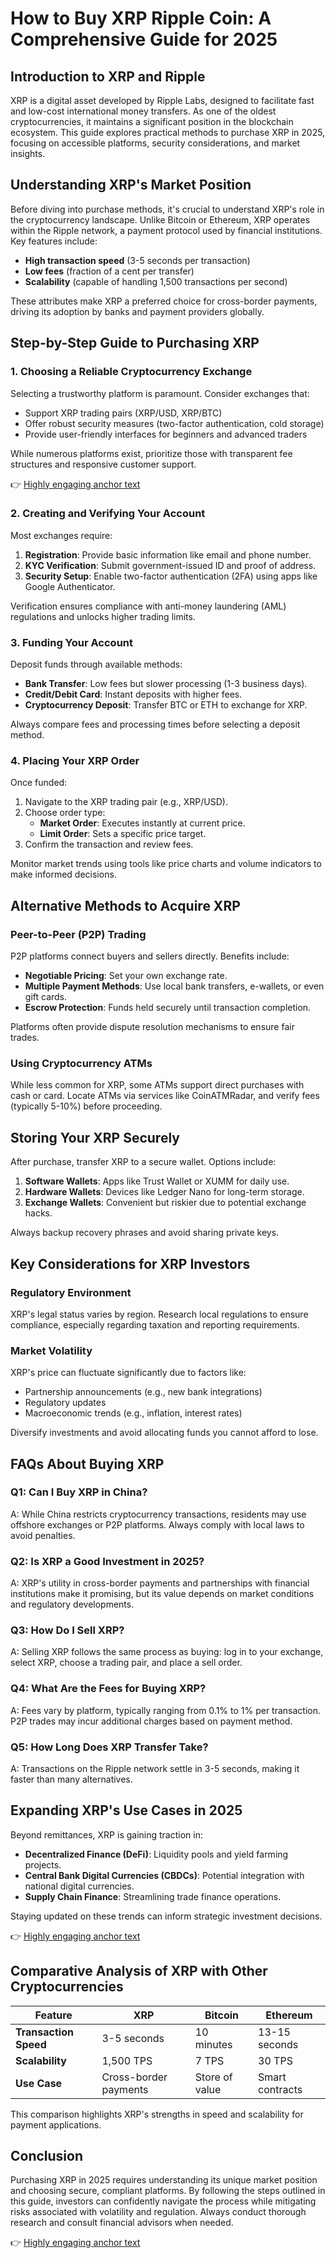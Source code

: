 # How to Buy XRP Ripple Coin: A Comprehensive Guide for 2025  

## Introduction to XRP and Ripple  

XRP is a digital asset developed by Ripple Labs, designed to facilitate fast and low-cost international money transfers. As one of the oldest cryptocurrencies, it maintains a significant position in the blockchain ecosystem. This guide explores practical methods to purchase XRP in 2025, focusing on accessible platforms, security considerations, and market insights.  

## Understanding XRP's Market Position  

Before diving into purchase methods, it's crucial to understand XRP's role in the cryptocurrency landscape. Unlike Bitcoin or Ethereum, XRP operates within the Ripple network, a payment protocol used by financial institutions. Key features include:  
- **High transaction speed** (3-5 seconds per transaction)  
- **Low fees** (fraction of a cent per transfer)  
- **Scalability** (capable of handling 1,500 transactions per second)  

These attributes make XRP a preferred choice for cross-border payments, driving its adoption by banks and payment providers globally.  

## Step-by-Step Guide to Purchasing XRP  

### 1. Choosing a Reliable Cryptocurrency Exchange  

Selecting a trustworthy platform is paramount. Consider exchanges that:  
- Support XRP trading pairs (XRP/USD, XRP/BTC)  
- Offer robust security measures (two-factor authentication, cold storage)  
- Provide user-friendly interfaces for beginners and advanced traders  

While numerous platforms exist, prioritize those with transparent fee structures and responsive customer support.  

👉 [Highly engaging anchor text](https://bit.ly/okx-bonus)  

### 2. Creating and Verifying Your Account  

Most exchanges require:  
1. **Registration**: Provide basic information like email and phone number.  
2. **KYC Verification**: Submit government-issued ID and proof of address.  
3. **Security Setup**: Enable two-factor authentication (2FA) using apps like Google Authenticator.  

Verification ensures compliance with anti-money laundering (AML) regulations and unlocks higher trading limits.  

### 3. Funding Your Account  

Deposit funds through available methods:  
- **Bank Transfer**: Low fees but slower processing (1-3 business days).  
- **Credit/Debit Card**: Instant deposits with higher fees.  
- **Cryptocurrency Deposit**: Transfer BTC or ETH to exchange for XRP.  

Always compare fees and processing times before selecting a deposit method.  

### 4. Placing Your XRP Order  

Once funded:  
1. Navigate to the XRP trading pair (e.g., XRP/USD).  
2. Choose order type:  
   - **Market Order**: Executes instantly at current price.  
   - **Limit Order**: Sets a specific price target.  
3. Confirm the transaction and review fees.  

Monitor market trends using tools like price charts and volume indicators to make informed decisions.  

## Alternative Methods to Acquire XRP  

### Peer-to-Peer (P2P) Trading  

P2P platforms connect buyers and sellers directly. Benefits include:  
- **Negotiable Pricing**: Set your own exchange rate.  
- **Multiple Payment Methods**: Use local bank transfers, e-wallets, or even gift cards.  
- **Escrow Protection**: Funds held securely until transaction completion.  

Platforms often provide dispute resolution mechanisms to ensure fair trades.  

### Using Cryptocurrency ATMs  

While less common for XRP, some ATMs support direct purchases with cash or card. Locate ATMs via services like CoinATMRadar, and verify fees (typically 5-10%) before proceeding.  

## Storing Your XRP Securely  

After purchase, transfer XRP to a secure wallet. Options include:  
1. **Software Wallets**: Apps like Trust Wallet or XUMM for daily use.  
2. **Hardware Wallets**: Devices like Ledger Nano for long-term storage.  
3. **Exchange Wallets**: Convenient but riskier due to potential exchange hacks.  

Always backup recovery phrases and avoid sharing private keys.  

## Key Considerations for XRP Investors  

### Regulatory Environment  

XRP's legal status varies by region. Research local regulations to ensure compliance, especially regarding taxation and reporting requirements.  

### Market Volatility  

XRP's price can fluctuate significantly due to factors like:  
- Partnership announcements (e.g., new bank integrations)  
- Regulatory updates  
- Macroeconomic trends (e.g., inflation, interest rates)  

Diversify investments and avoid allocating funds you cannot afford to lose.  

## FAQs About Buying XRP  

### Q1: Can I Buy XRP in China?  
A: While China restricts cryptocurrency transactions, residents may use offshore exchanges or P2P platforms. Always comply with local laws to avoid penalties.  

### Q2: Is XRP a Good Investment in 2025?  
A: XRP's utility in cross-border payments and partnerships with financial institutions make it promising, but its value depends on market conditions and regulatory developments.  

### Q3: How Do I Sell XRP?  
A: Selling XRP follows the same process as buying: log in to your exchange, select XRP, choose a trading pair, and place a sell order.  

### Q4: What Are the Fees for Buying XRP?  
A: Fees vary by platform, typically ranging from 0.1% to 1% per transaction. P2P trades may incur additional charges based on payment method.  

### Q5: How Long Does XRP Transfer Take?  
A: Transactions on the Ripple network settle in 3-5 seconds, making it faster than many alternatives.  

## Expanding XRP's Use Cases in 2025  

Beyond remittances, XRP is gaining traction in:  
- **Decentralized Finance (DeFi)**: Liquidity pools and yield farming projects.  
- **Central Bank Digital Currencies (CBDCs)**: Potential integration with national digital currencies.  
- **Supply Chain Finance**: Streamlining trade finance operations.  

Staying updated on these trends can inform strategic investment decisions.  

👉 [Highly engaging anchor text](https://bit.ly/okx-bonus)  

## Comparative Analysis of XRP with Other Cryptocurrencies  

| Feature          | XRP          | Bitcoin      | Ethereum     |  
|------------------|--------------|--------------|--------------|  
| **Transaction Speed** | 3-5 seconds  | 10 minutes   | 13-15 seconds|  
| **Scalability**  | 1,500 TPS    | 7 TPS        | 30 TPS       |  
| **Use Case**     | Cross-border payments | Store of value | Smart contracts |  

This comparison highlights XRP's strengths in speed and scalability for payment applications.  

## Conclusion  

Purchasing XRP in 2025 requires understanding its unique market position and choosing secure, compliant platforms. By following the steps outlined in this guide, investors can confidently navigate the process while mitigating risks associated with volatility and regulation. Always conduct thorough research and consult financial advisors when needed.  

👉 [Highly engaging anchor text](https://bit.ly/okx-bonus)  
